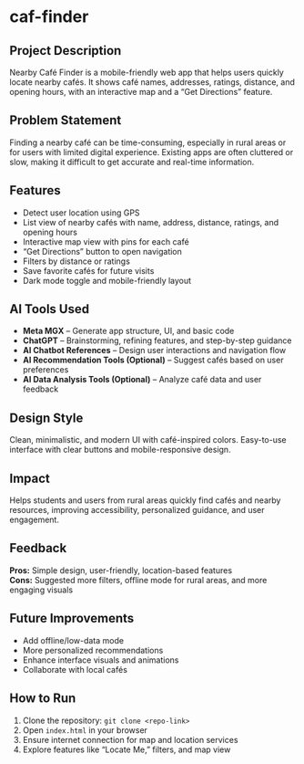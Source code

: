 
# caf-finder

## Project Description
Nearby Café Finder is a mobile-friendly web app that helps users quickly locate nearby cafés. It shows café names, addresses, ratings, distance, and opening hours, with an interactive map and a “Get Directions” feature.

## Problem Statement
Finding a nearby café can be time-consuming, especially in rural areas or for users with limited digital experience. Existing apps are often cluttered or slow, making it difficult to get accurate and real-time information.

## Features
- Detect user location using GPS
- List view of nearby cafés with name, address, distance, ratings, and opening hours
- Interactive map view with pins for each café
- “Get Directions” button to open navigation
- Filters by distance or ratings
- Save favorite cafés for future visits
- Dark mode toggle and mobile-friendly layout

## AI Tools Used
- **Meta MGX** – Generate app structure, UI, and basic code
- **ChatGPT** – Brainstorming, refining features, and step-by-step guidance
- **AI Chatbot References** – Design user interactions and navigation flow
- **AI Recommendation Tools (Optional)** – Suggest cafés based on user preferences
- **AI Data Analysis Tools (Optional)** – Analyze café data and user feedback

## Design Style
Clean, minimalistic, and modern UI with café-inspired colors. Easy-to-use interface with clear buttons and mobile-responsive design.

## Impact
Helps students and users from rural areas quickly find cafés and nearby resources, improving accessibility, personalized guidance, and user engagement.

## Feedback
**Pros:** Simple design, user-friendly, location-based features  
**Cons:** Suggested more filters, offline mode for rural areas, and more engaging visuals

## Future Improvements
- Add offline/low-data mode
- More personalized recommendations
- Enhance interface visuals and animations
- Collaborate with local cafés

## How to Run
1. Clone the repository: `git clone <repo-link>`
2. Open `index.html` in your browser
3. Ensure internet connection for map and location services
4. Explore features like “Locate Me,” filters, and map view
